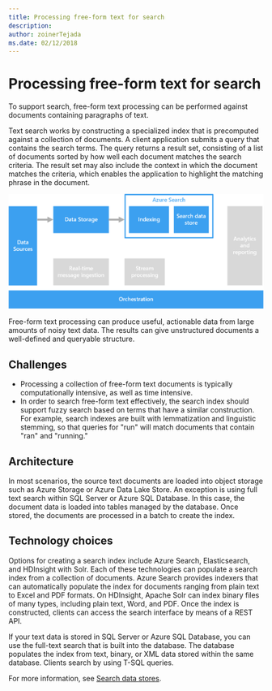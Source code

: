 ```yaml
---
title: Processing free-form text for search
description: 
author: zoinerTejada
ms.date: 02/12/2018
---
```


# Processing free-form text for search

To support search, free-form text processing can be performed against documents containing paragraphs of text.

Text search works by constructing a specialized index that is precomputed against a collection of documents. A client application submits a query that contains the search terms. The query returns a result set, consisting of a list of documents sorted by how well each document matches the search criteria. The result set may also include the context in which the document matches the criteria, which enables the application to highlight the matching phrase in the document. 

![](./images/search-pipeline.png)

Free-form text processing can produce useful, actionable data from large amounts of noisy text data. The results can give unstructured documents a well-defined and queryable structure.


## Challenges

- Processing a collection of free-form text documents is typically computationally intensive, as well as time intensive.
- In order to search free-form text effectively, the search index should support fuzzy search based on terms that have a similar construction. For example, search indexes are built with lemmatization and linguistic stemming, so that queries for "run" will match documents that contain "ran" and "running."

## Architecture

In most scenarios, the source text documents are loaded into object storage such as Azure Storage or Azure Data Lake Store. An exception is using full text search within SQL Server or Azure SQL Database. In this case, the document data is loaded into tables managed by the database. Once stored, the documents are processed in a batch to create the index.

## Technology choices

Options for creating a search index include Azure Search, Elasticsearch, and HDInsight with Solr. Each of these technologies can populate a search index from a collection of documents. Azure Search provides indexers that can automatically populate the index for documents ranging from plain text to Excel and PDF formats. On HDInsight, Apache Solr can index binary files of many types, including plain text, Word, and PDF. Once the index is constructed, clients can access the search interface by means of a REST API. 

If your text data is stored in SQL Server or Azure SQL Database, you can use the full-text search that is built into the database. The database populates the index from text, binary, or XML data stored within the same database. Clients search by using T-SQL queries. 

For more information, see [Search data stores](../technology-choices/search-options.md).
